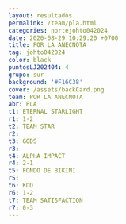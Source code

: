 ```yaml
---
layout: resultados
permalink: /team/pla.html
categories: nortejohto042024
date: 2020-08-29 10:29:20 +0700
title: POR LA ANECNOTA
tag: johto042024
color: black
puntosLJ202404: 4
grupo: sur
background: '#F16C38'
cover: /assets/backCard.png
team: POR LA ANECNOTA
abr: PLA
t1: ETERNAL STARLIGHT
r1: 1-2
t2: TEAM STAR
r2:
t3: GODS
r3:
t4: ALPHA IMPACT
r4: 2-1
t5: FONDO DE BIKINI
r5: 
t6: KOD
r6: 1-2
t7: TEAM SATISFACTION
r7: 0-3
---
```



